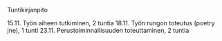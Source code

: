 Tuntikirjanpito  

15.11. Työn aiheen tutkiminen, 2 tuntia
18.11. Työn rungon toteutus (poetry jne), 1 tunti
23.11. Perustoiminnallisuuden toteuttaminen, 2 tuntia



